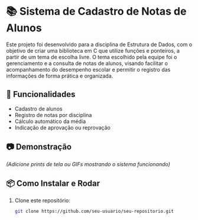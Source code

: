 # 📚 Sistema de Cadastro de Notas de Alunos


Este projeto foi desenvolvido para a disciplina de Estrutura de Dados, com o objetivo de criar uma biblioteca em C que utilize funções e ponteiros, a partir de um tema de escolha livre.
O tema escolhido pela equipe foi o gerenciamento e a consulta de notas de alunos, visando facilitar o acompanhamento do desempenho escolar e permitir o registro das informações de forma prática e organizada.

## 🚀 Funcionalidades
- Cadastro de alunos
- Registro de notas por disciplina
- Cálculo automático da média
- Indicação de aprovação ou reprovação

## 📷 Demonstração
_(Adicione prints de tela ou GIFs mostrando o sistema funcionando)_

## 📦 Como Instalar e Rodar
1. Clone este repositório:
   ```bash
   git clone https://github.com/seu-usuario/seu-repositorio.git

